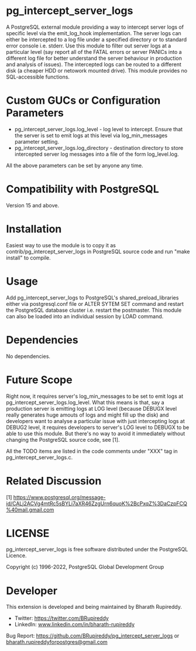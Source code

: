 # pg_intercept_server_logs
A PostgreSQL external module providing a way to intercept server logs of specific level via the emit_log_hook implementation. The server logs can either be intercepted to a log file under a specified directory or to standard error console i.e. stderr. Use this module to filter out server logs at a particular level (say report all of the FATAL errors or server PANICs into a different log file for better understand the server behaviour in production and analysis of issues). The intercepted logs can be routed to a different disk (a cheaper HDD or netowork mounted drive). This module provides no SQL-accessible functions.

Custom GUCs or Configuration Parameters
=======================================
- pg_intercept_server_logs.log_level - log level to intercept. Ensure that the server is set to emit logs at this level via log_min_messages parameter setting.
- pg_intercept_server_logs.log_directory - destination directory to store intercepted server log messages into a file of the form log_level.log.

All the above parameters can be set by anyone any time.

Compatibility with PostgreSQL
=============================
Version 15 and above.

Installation
============
Easiest way to use the module is to copy it as contrib/pg_intercept_server_logs in PostgreSQL source code and run "make install" to compile.

Usage
=====
Add pg_intercept_server_logs to PostgreSQL's shared_preload_libraries either via postgresql.conf file or ALTER SYTEM SET command and restart the PostgreSQL database cluster i.e. restart the postmaster. This module can also be loaded into an individual session by LOAD command.

Dependencies
============
No dependencies.

Future Scope
============
Right now, it requires server's log_min_messages to be set to emit logs at pg_intercept_server_logs.log_level. What this means is that, say a production server is emitting logs at LOG level (because DEBUGX level really generates huge amouts of logs and might fill up the disk) and developers want to analyse a particular issue with just intercepting logs at DEBUG2 level, it requires developers to server's LOG level to DEBUGX to be able to use this module. But there's no way to avoid it immediately without changing the PostgreSQL source code, see [1].

All the TODO items are listed in the code comments under "XXX" tag in pg_intercept_server_logs.c.

Related Discussion
==================
[1] https://www.postgresql.org/message-id/CALj2ACVg4mtRc5sBYLi7aXR46ZzgUrn6quoK%2BcPxqZ%3DaCzpFCQ%40mail.gmail.com

LICENSE
=======
pg_intercept_server_logs is free software distributed under the PostgreSQL Licence.

Copyright (c) 1996-2022, PostgreSQL Global Development Group

Developer
=========
This extension is developed and being maintained by Bharath Rupireddy.

- Twitter: https://twitter.com/BRupireddy
- LinkedIn: www.linkedin.com/in/bharath-rupireddy

Bug Report: https://github.com/BRupireddy/pg_intercept_server_logs or <bharath.rupireddyforpostgres@gmail.com>
